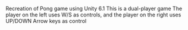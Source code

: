 Recreation of Pong game using Unity 6.1
This is a dual-player game
The player on the left uses W/S as controls, and the player on the right uses UP/DOWN Arrow keys as control
